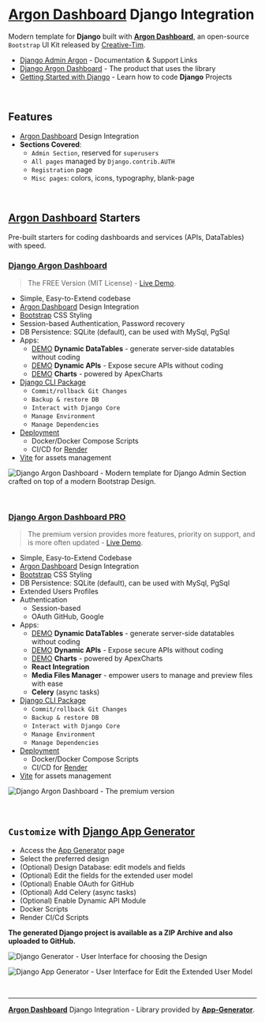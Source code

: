 # [Argon Dashboard](https://app-generator.dev/product/argon-dashboard/) Django Integration

Modern template for **Django** built with **[Argon Dashboard](https://app-generator.dev/product/argon-dashboard/)**, an open-source `Bootstrap` UI Kit released by [Creative-Tim](https://app-generator.dev/agency/creative-tim/).

- [Django Admin Argon](https://app-generator.dev/docs/products/django-libs/theme-argon-dashboard.html) - Documentation & Support Links
- [Django Argon Dashboard](https://app-generator.dev/product/argon-dashboard/django/) - The product that uses the library
- [Getting Started with Django](https://app-generator.dev/docs/technologies/django/index.html) - Learn how to code **Django** Projects

<br />

## Features

- [Argon Dashboard](https://app-generator.dev/product/argon-dashboard/) Design Integration
- **Sections Covered**: 
  - `Admin Section`, reserved for `superusers`
  - `All pages` managed by `Django.contrib.AUTH`
  - `Registration` page
  - `Misc pages`: colors, icons, typography, blank-page 
  
<br />

## [Argon Dashboard](https://app-generator.dev/product/argon-dashboard/) Starters

Pre-built starters for coding dashboards and services (APIs, DataTables) with speed.

### [Django Argon Dashboard](https://app-generator.dev/product/argon-dashboard/django/)

> The FREE Version (MIT License) - [Live Demo](https://django-argon-dash2.onrender.com/).

- Simple, Easy-to-Extend codebase
- [Argon Dashboard](https://app-generator.dev/product/argon-dashboard/) Design Integration
- [Bootstrap](https://app-generator.dev/docs/templates/bootstrap.html) CSS Styling 
- Session-based Authentication, Password recovery
- DB Persistence: SQLite (default), can be used with MySql, PgSql
- Apps:
  - [DEMO](https://django-argon-dash2.onrender.com/dynamic-dt/product/) **Dynamic DataTables** - generate server-side datatables without coding
  - [DEMO](https://django-argon-dash2.onrender.com/api/product/) **Dynamic APIs** - Expose secure APIs without coding  
  - [DEMO](https://django-argon-dash2.onrender.com/charts/) **Charts** - powered by ApexCharts 
- [Django CLI Package](https://app-generator.dev/docs/developer-tools/django-cli/index.html)
    - `Commit/rollback Git Changes`
    - `Backup & restore DB`
    - `Interact with Django Core`
    - `Manage Environment`
    - `Manage Dependencies`  
- [Deployment](https://app-generator.dev/docs/deployment.html)
  - Docker/Docker Compose Scripts 
  - CI/CD for [Render](https://app-generator.dev/docs/deployment/render/index.html)
- [Vite](https://app-generator.dev/docs/technologies/vite/index.html) for assets management 

![Django Argon Dashboard - Modern template for Django Admin Section crafted on top of a modern Bootstrap Design.](https://github.com/user-attachments/assets/f2a12c84-e752-4c36-bb90-7bf7cf63b80c)

<br />

### [Django Argon Dashboard PRO](https://app-generator.dev/product/argon-dashboard-pro/django/)

> The premium version provides more features, priority on support, and is more often updated - [Live Demo](https://django-argon-dash2-pro.onrender.com/automotive/).

- Simple, Easy-to-Extend Codebase
- [Argon Dashboard](https://app-generator.dev/product/argon-dashboard/) Design Integration
- [Bootstrap](https://app-generator.dev/docs/templates/bootstrap.html) CSS Styling 
- DB Persistence: SQLite (default), can be used with MySql, PgSql
- Extended Users Profiles
- Authentication
   - Session-based 
   - OAuth GitHub, Google
- Apps:
  - [DEMO](https://django-argon-dash2-pro.com/dynamic-dt/product/) **Dynamic DataTables** - generate server-side datatables without coding  
  - [DEMO](https://django-argon-dash2-pro.com/api/product/) **Dynamic APIs** - Expose secure APIs without coding  
  - [DEMO](https://django-argon-dash2-pro.com/chart/) **Charts** - powered by ApexCharts 
  - **React Integration**
  - **Media Files Manager** - empower users to manage and preview files with ease
  - **Celery** (async tasks)
- [Django CLI Package](https://app-generator.dev/docs/developer-tools/django-cli/index.html)
    - `Commit/rollback Git Changes`
    - `Backup & restore DB`
    - `Interact with Django Core`
    - `Manage Environment`
    - `Manage Dependencies`  
- [Deployment](https://app-generator.dev/docs/deployment.html)
  - Docker/Docker Compose Scripts 
  - CI/CD for [Render](https://app-generator.dev/docs/deployment/render/index.html)
- [Vite](https://app-generator.dev/docs/technologies/vite/index.html) for assets management 

![Django Argon Dashboard - The premium version](https://github.com/user-attachments/assets/e2bca541-ed94-4369-8ab7-361a7f112e69)

<br />

## `Customize` with [Django App Generator](https://app-generator.dev/tools/django-generator/)

- Access the [App Generator](https://app-generator.dev/tools/django-generator/) page
- Select the preferred design
- (Optional) Design Database: edit models and fields
- (Optional) Edit the fields for the extended user model
- (Optional) Enable OAuth for GitHub
- (Optional) Add Celery (async tasks)
- (Optional) Enable Dynamic API Module
- Docker Scripts
- Render CI/Cd Scripts

**The generated Django project is available as a ZIP Archive and also uploaded to GitHub.**

![Django Generator - User Interface for choosing the Design](https://github.com/user-attachments/assets/b989c434-1c53-49ff-8dda-b46dbfc142ac) 

![Django App Generator - User Interface for Edit the Extended User Model](https://github.com/user-attachments/assets/f1a5fb68-a5ba-49c9-a3ae-91716de09912) 

<br />

---
**[Argon Dashboard](https://app-generator.dev/product/argon-dashboard/)** Django Integration - Library provided by **[App-Generator](https://app-generator.dev)**.
